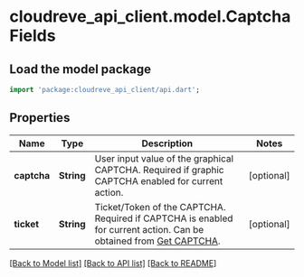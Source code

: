 # cloudreve_api_client.model.CaptchaFields

## Load the model package
```dart
import 'package:cloudreve_api_client/api.dart';
```

## Properties
Name | Type | Description | Notes
------------ | ------------- | ------------- | -------------
**captcha** | **String** | User input value of the graphical CAPTCHA. Required if graphic CAPTCHA enabled for current action. | [optional] 
**ticket** | **String** | Ticket/Token of the CAPTCHA. Required if CAPTCHA is enabled for current action. Can be obtained from [Get CAPTCHA](https://cloudrevev4.apifox.cn/get-captcha-289470260e0.md). | [optional] 

[[Back to Model list]](../README.md#documentation-for-models) [[Back to API list]](../README.md#documentation-for-api-endpoints) [[Back to README]](../README.md)



